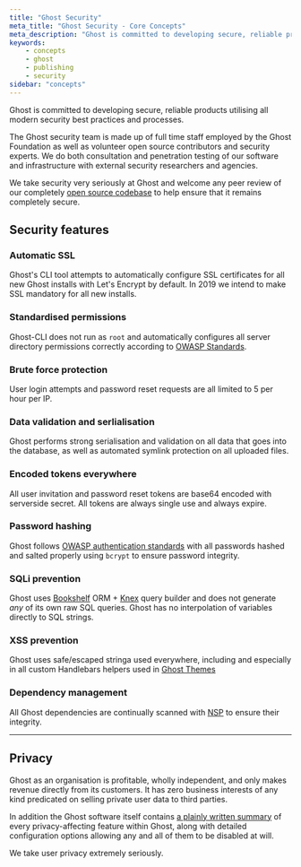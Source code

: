 ```yaml
---
title: "Ghost Security"
meta_title: "Ghost Security - Core Concepts"
meta_description: "Ghost is committed to developing secure, reliable products utilising all modern security best practices. Find out more!"
keywords:
    - concepts
    - ghost
    - publishing
    - security
sidebar: "concepts"
---
```


Ghost is committed to developing secure, reliable products utilising all modern security best practices and processes.

The Ghost security team is made up of full time staff employed by the Ghost Foundation as well as volunteer open source contributors and security experts. We do both consultation and penetration testing of our software and  infrastructure with external security researchers and agencies.

We take security very seriously at Ghost and welcome any peer review of our completely [open source codebase](https://github.com/tryghost/ghost) to help ensure that it remains completely secure.


## Security features

### Automatic SSL

Ghost's CLI tool attempts to automatically configure SSL certificates for all new Ghost installs with Let's Encrypt by default. In 2019 we intend to make SSL mandatory for all new installs.

### Standardised permissions

Ghost-CLI does not run as `root` and automatically configures all server directory permissions correctly according to [OWASP Standards](https://www.owasp.org/index.php/File_System).

### Brute force protection

User login attempts and password reset requests are all limited to 5 per hour per IP.

### Data validation and serlialisation

Ghost performs strong serialisation and validation on all data that goes into the database, as well as automated symlink protection on all uploaded files.

### Encoded tokens everywhere

All user invitation and password reset tokens are base64 encoded with serverside secret. All tokens are always single use and always expire.

### Password hashing

Ghost follows [OWASP authentication standards](https://www.owasp.org/index.php/Top_10-2017_A2-Broken_Authentication) with all passwords hashed and salted properly using `bcrypt` to ensure password integrity.

### SQLi prevention

Ghost uses [Bookshelf](http://bookshelfjs.org) ORM + [Knex](https://knexjs.org) query builder and does not generate _any_ of its own raw SQL queries. Ghost has no interpolation of variables directly to SQL strings.

### XSS prevention

Ghost uses safe/escaped stringa used everywhere, including and especially in all custom Handlebars helpers used in [Ghost Themes](/api/handlebars-themes/)

### Dependency management

All Ghost dependencies are continually scanned with [NSP](https://github.com/nodesecurity/nsp) to ensure their integrity.

---

## Privacy

Ghost as an organisation is profitable, wholly independent, and only makes revenue directly from its customers. It has zero business interests of any kind predicated on selling private user data to third parties.

In addition the Ghost software itself contains [a plainly written summary](https://github.com/TryGhost/Ghost/blob/master/PRIVACY.md) of every privacy-affecting feature within Ghost, along with detailed configuration options allowing any and all of them to be disabled at will.

We take user privacy extremely seriously.

